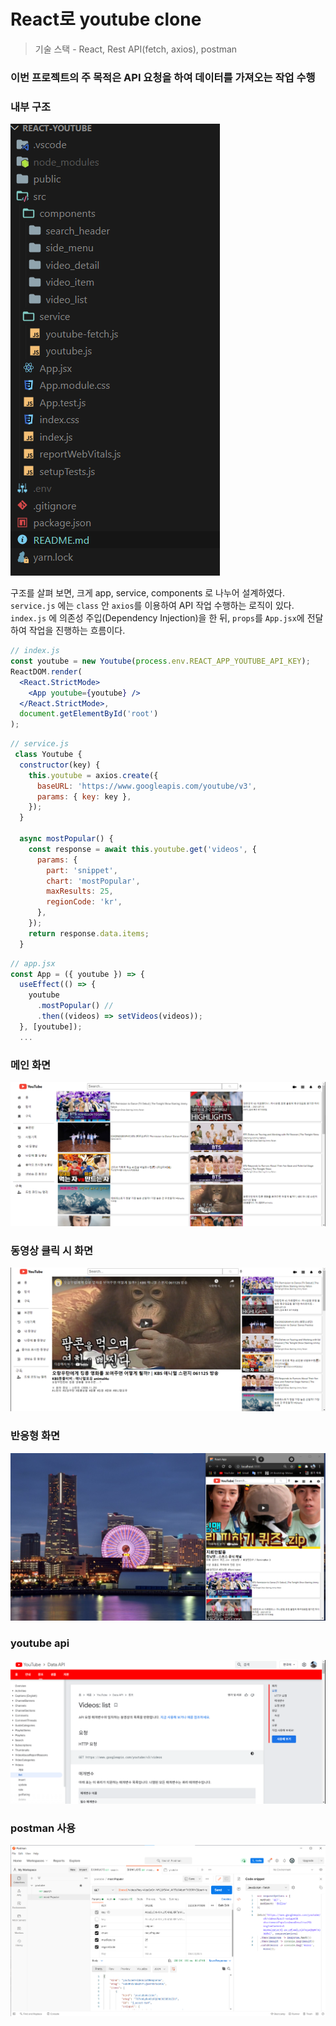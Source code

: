 # React로 youtube clone

> 기술 스택 - React, Rest API(fetch, axios), postman

### 이번 프로젝트의 주 목적은 **API 요청을 하여 데이터를 가져오는 작업 수행**

### 내부 구조

![react](/images/1.png)

구조를 살펴 보면, 크게 app, service, components 로 나누어 설계하였다.
`service.js` 에는 `class` 안 `axios`를 이용하여 API 작업 수행하는 로직이 있다. `index.js` 에 의존성 주입(Dependency Injection)을 한 뒤, `props`를 `App.jsx`에 전달하여 작업을 진행하는 흐름이다.

```jsx
// index.js
const youtube = new Youtube(process.env.REACT_APP_YOUTUBE_API_KEY);
ReactDOM.render(
  <React.StrictMode>
    <App youtube={youtube} />
  </React.StrictMode>,
  document.getElementById('root')
);
```

```js
// service.js
 class Youtube {
  constructor(key) {
    this.youtube = axios.create({
      baseURL: 'https://www.googleapis.com/youtube/v3',
      params: { key: key },
    });
  }

  async mostPopular() {
    const response = await this.youtube.get('videos', {
      params: {
        part: 'snippet',
        chart: 'mostPopular',
        maxResults: 25,
        regionCode: 'kr',
      },
    });
    return response.data.items;
  }
```

```jsx
// app.jsx
const App = ({ youtube }) => {
  useEffect(() => {
    youtube
      .mostPopular() //
      .then((videos) => setVideos(videos));
  }, [youtube]);
  ...
```

### 메인 화면

![react](/images/2.png)

### 동영상 클릭 시 화면

![react](/images/3.png)

### 반응형 화면

![react](/images/5.png)

### youtube api

![youtube](/images/6.png)

### postman 사용

![postman](/images/7.png)
